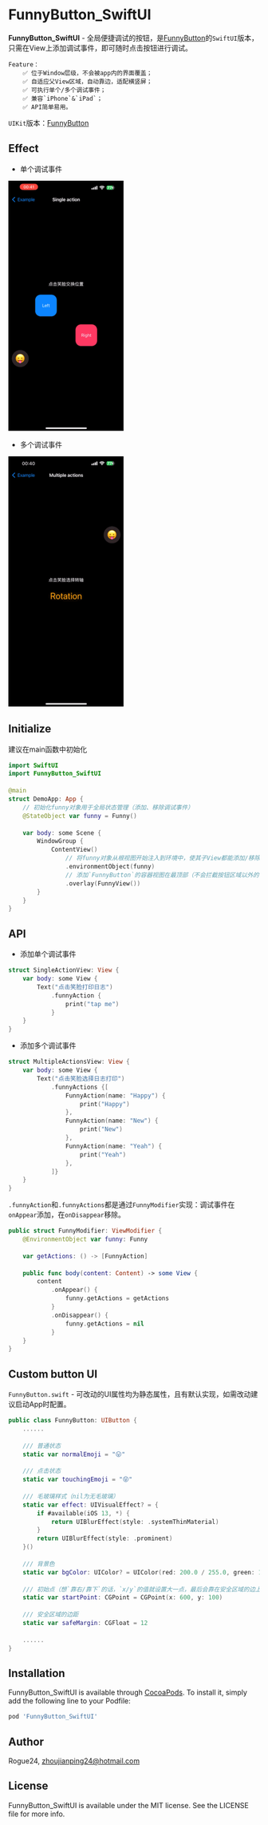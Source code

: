 # FunnyButton_SwiftUI

**FunnyButton_SwiftUI** - 全局便捷调试的按钮，是[FunnyButton](https://github.com/Rogue24/FunnyButton)的`SwiftUI`版本，只需在View上添加调试事件，即可随时点击按钮进行调试。

    Feature：
        ✅ 位于Window层级，不会被app内的界面覆盖；
        ✅ 自适应父View区域，自动靠边，适配横竖屏；
        ✅ 可执行单个/多个调试事件；
        ✅ 兼容`iPhone`&`iPad`；
        ✅ API简单易用。

`UIKit`版本：[FunnyButton](https://github.com/Rogue24/FunnyButton)

## Effect
- 单个调试事件

![single_action](https://github.com/Rogue24/JPCover/raw/master/FunnyButton_SwiftUI/single_action.gif)

- 多个调试事件

![multiple_actions](https://github.com/Rogue24/JPCover/raw/master/FunnyButton_SwiftUI/multiple_actions.gif)

## Initialize

建议在main函数中初始化
```swift
import SwiftUI
import FunnyButton_SwiftUI

@main
struct DemoApp: App {
    // 初始化funny对象用于全局状态管理（添加、移除调试事件）
    @StateObject var funny = Funny()
    
    var body: some Scene {
        WindowGroup {
            ContentView()
                // 将funny对象从根视图开始注入到环境中，使其子View都能添加/移除调试事件
                .environmentObject(funny)
                // 添加`FunnyButton`的容器视图在最顶部（不会拦截按钮区域以外的手势事件）
                .overlay(FunnyView())
        }
    }
}
```

## API

- 添加单个调试事件
```swift
struct SingleActionView: View {
    var body: some View {
        Text("点击笑脸打印日志")
            .funnyAction { 
                print("tap me")
            }
    }
}
```

- 添加多个调试事件
```swift
struct MultipleActionsView: View {
    var body: some View {
        Text("点击笑脸选择日志打印")
            .funnyActions {[
                FunnyAction(name: "Happy") {
                    print("Happy")
                },
                FunnyAction(name: "New") {
                    print("New")
                },
                FunnyAction(name: "Yeah") {
                    print("Yeah")
                },
            ]}
    }
}
```

`.funnyAction`和`.funnyActions`都是通过`FunnyModifier`实现：调试事件在`onAppear`添加，在`onDisappear`移除。
```swift
public struct FunnyModifier: ViewModifier {
    @EnvironmentObject var funny: Funny
    
    var getActions: () -> [FunnyAction]
    
    public func body(content: Content) -> some View {
        content
            .onAppear() {
                funny.getActions = getActions
            }
            .onDisappear() {
                funny.getActions = nil
            }
    }
}
```

## Custom button UI 

`FunnyButton.swift` - 可改动的UI属性均为静态属性，且有默认实现，如需改动建议启动App时配置。

```swift
public class FunnyButton: UIButton {
    ......
    
    /// 普通状态
    static var normalEmoji = "😛"
    
    /// 点击状态
    static var touchingEmoji = "😝"
    
    /// 毛玻璃样式（nil为无毛玻璃）
    static var effect: UIVisualEffect? = {
        if #available(iOS 13, *) {
            return UIBlurEffect(style: .systemThinMaterial)
        }
        return UIBlurEffect(style: .prominent)
    }()
    
    /// 背景色
    static var bgColor: UIColor? = UIColor(red: 200.0 / 255.0, green: 100.0 / 255.0, blue: 100.0 / 255.0, alpha: 0.2)
    
    /// 初始点（想`靠右/靠下`的话，`x/y`的值就设置大一点，最后会靠在安全区域的边上）
    static var startPoint: CGPoint = CGPoint(x: 600, y: 100)
    
    /// 安全区域的边距
    static var safeMargin: CGFloat = 12
    
    ......
}
```

## Installation

FunnyButton_SwiftUI is available through [CocoaPods](https://cocoapods.org). To install
it, simply add the following line to your Podfile:

```ruby
pod 'FunnyButton_SwiftUI'
```

## Author

Rogue24, zhoujianping24@hotmail.com

## License

FunnyButton_SwiftUI is available under the MIT license. See the LICENSE file for more info.
